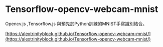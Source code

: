 # Tensorflow-opencv-webcam-mnist
Opencv.js ,Tensorflow.js 與預先於Python訓練的MNIST手寫識別結合。

[https://alextrinityblock.github.io/Tensorflow-opencv-webcam-mnist/](https://alextrinityblock.github.io/Tensorflow-opencv-webcam-mnist/)
